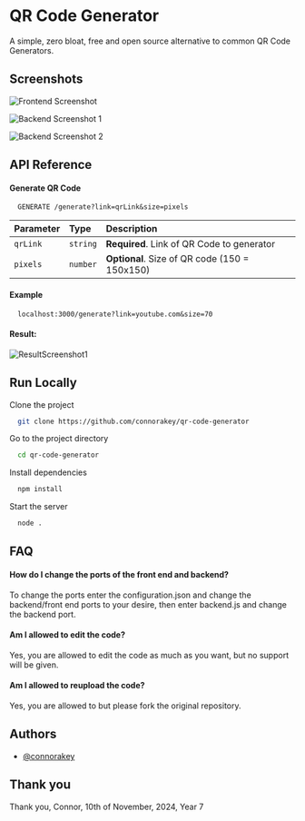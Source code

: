 # QR Code Generator

A simple, zero bloat, free and open source alternative to common QR Code Generators.
## Screenshots

![Frontend Screenshot](https://i.ibb.co/qnZxg18/image.png)

![Backend Screenshot 1](https://i.ibb.co/JpVGkxd/image.png)

![Backend Screenshot 2](https://i.ibb.co/znWMzNB/image.png)
## API Reference




#### Generate QR Code

```http
  GENERATE /generate?link=qrLink&size=pixels
```

| Parameter | Type     | Description                       |
| :-------- | :------- | :-------------------------------- |
| `qrLink`      | `string` | **Required**. Link of QR Code to generator |
| `pixels`      | `number` | **Optional**. Size of QR code (150 = 150x150)|

#### Example
```http
  localhost:3000/generate?link=youtube.com&size=70
```
#### Result:
![ResultScreenshot1](https://i.ibb.co/4fT9RFS/image.png)



## Run Locally

Clone the project

```bash
  git clone https://github.com/connorakey/qr-code-generator
```

Go to the project directory

```bash
  cd qr-code-generator
```

Install dependencies

```bash
  npm install
```

Start the server

```bash
  node .
```


## FAQ

#### How do  I change the ports of the front end and backend?

To change the ports enter the configuration.json and change the backend/front end ports to your desire, then enter backend.js and change the backend port.

#### Am I allowed to edit the code?

Yes, you are allowed to edit the code as much as you want, but no support will be given.

#### Am I allowed to reupload the code?
Yes, you are allowed to but please fork the original repository.


## Authors

- [@connorakey](https://github.com/connorakey)

## Thank you
Thank you, Connor, 10th of November, 2024, Year 7
